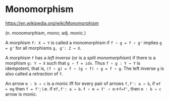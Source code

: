 # Monomorphism

https://en.wikipedia.org/wiki/Monomorphism

(n. monomorphism, mono; adj. monic.)

A morphism `f: X → Y` is called a monomorphism 
if `f ∘ g = f ∘ g'` implies `g = g'` 
for all morphisms `g, g': Z → X`.

A morphism `f` has a *left inverse* (or is a *split monomorphism*) if there is a morphism `g: Y → X` such that `g ∘ f = idx`. Thus `f ∘ g : Y → Y` is idempotent, that is, `(f ∘ g) = f ∘ (g ∘ f) ∘ g = f ∘ g`. The left inverse `g` is also called a *retraction* of `f`.

An arrow `m : b → c` is a monic iff for every pair of arrows `f,f': a → b`,
if `mf = mg` then `f = f'`; i.e. if `∀f,f': a → b`. `f ∘ m = f' ∘ m`->`f=f'`, then `m : b → c` arrow is monic.
